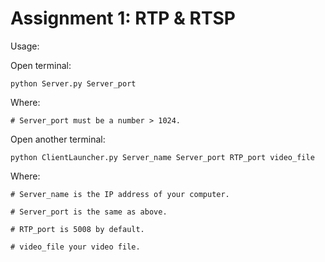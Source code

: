# Assignment 1: RTP & RTSP

Usage:

Open terminal:

    python Server.py Server_port

Where:

    # Server_port must be a number > 1024.

Open another terminal:

    python ClientLauncher.py Server_name Server_port RTP_port video_file

Where: 

    # Server_name is the IP address of your computer.

    # Server_port is the same as above.

    # RTP_port is 5008 by default.

    # video_file your video file.